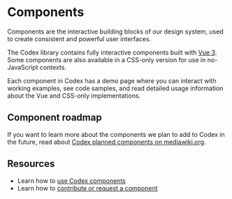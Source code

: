 # Components

Components are the interactive building blocks of our design system, used to create consistent and powerful user interfaces.

The Codex library contains fully interactive components built with [Vue 3](https://vuejs.org/). Some
components are also available in a CSS-only version for use in no-JavaScript contexts.

Each component in Codex has a demo page where you can interact with working examples, see code samples, and read detailed usage information about the Vue and CSS-only implementations.

## Component roadmap

If you want to learn more about the components we plan to add to Codex in the future, read about
[Codex planned components on mediawiki.org](https://www.mediawiki.org/wiki/Design_Systems_Team/Codex_Planned_Components).

## Resources

- Learn how to [use Codex components](../using-codex/usage.html#using-components)
- Learn how to [contribute or request a component](../contributing/overview.html)
